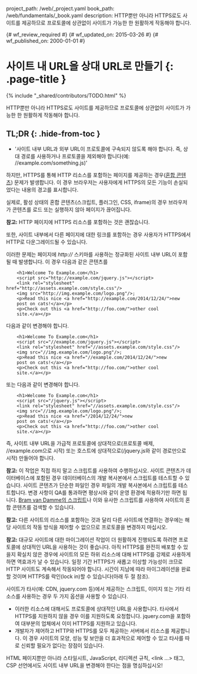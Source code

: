 project_path: /web/_project.yaml
book_path: /web/fundamentals/_book.yaml
description: HTTP뿐만 아니라 HTTPS로도 사이트를 제공하므로 프로토콜에 상관없이 사이트가 가능한 한 원활하게 작동해야 합니다.

{# wf_review_required #}
{# wf_updated_on: 2015-03-26 #}
{# wf_published_on: 2000-01-01 #}

# 사이트 내 URL을 상대 URL로 만들기 {: .page-title }

{% include "_shared/contributors/TODO.html" %}



HTTP뿐만 아니라 HTTPS로도 사이트를 제공하므로 프로토콜에 상관없이 사이트가 가능한 한 원활하게 작동해야 합니다.

## TL;DR {: .hide-from-toc }
- '사이트 내부 URL과 외부 URL이 프로토콜에 구속되지 않도록 해야 합니다. 즉, 상대 경로를 사용하거나 프로토콜을 제외해야 합니다(예: //example.com/something.js)'



하지만, HTTPS를 통해 HTTP 리소스를 포함하는
페이지를 제공하는 경우([혼합
콘텐츠](http://www.w3.org/TR/mixed-content/)) 문제가 발생합니다. 이 경우 브라우저는 사용자에게 HTTPS의 모든 기능이
손실되었다는 내용의 경고를 표시합니다.

실제로, 활성 상태의 혼합 콘텐츠(스크립트, 플러그인, CSS, iframe)의
경우 브라우저가 콘텐츠를 로드 또는 실행하지 않아
페이지가 끊어집니다.

**참고:** HTTP 페이지에 HTTPS 리소스를 포함하는 것은 괜찮습니다.

또한, 사이트 내부에서 다른 페이지에 대한 링크를 포함하는 경우
사용자가 HTTPS에서 HTTP로 다운그레이드될 수 있습니다.

이러한 문제는 페이지에 *http://* 스키마를 사용하는 정규화된 사이트 내부 URL이
포함될 때 발생합니다. 이 경우 다음과 같은 콘텐츠를

		<h1>Welcome To Example.com</h1>
		<script src="http://example.com/jquery.js"></script>
		<link rel="stylesheet" href="http://assets.example.com/style.css"/>
		<img src="http://img.example.com/logo.png"/>;
		<p>Read this nice <a href="http://example.com/2014/12/24/">new
		post on cats!</a></p>
		<p>Check out this <a href="http://foo.com/">other cool
		site.</a></p>

다음과 같이 변경해야 합니다.

		<h1>Welcome To Example.com</h1>
		<script src="//example.com/jquery.js"></script>
		<link rel="stylesheet" href="//assets.example.com/style.css"/>
		<img src="//img.example.com/logo.png"/>;
		<p>Read this nice <a href="//example.com/2014/12/24/">new
		post on cats!</a></p>
		<p>Check out this <a href="http://foo.com/">other cool
		site.</a></p>

또는 다음과 같이 변경해야 합니다.

		<h1>Welcome To Example.com</h1>
		<script src="/jquery.js"></script>
		<link rel="stylesheet" href="//assets.example.com/style.css"/>
		<img src="//img.example.com/logo.png"/>;
		<p>Read this nice <a href="/2014/12/24/">new
		post on cats!</a></p>
		<p>Check out this <a href="http://foo.com/">other cool
		site.</a></p>

즉, 사이트 내부 URL을 가급적 프로토콜에
상대적으로(프로토콜 배제, //example.com으로 시작) 또는 호스트에 상대적으로(/jquery.js와
같이 경로만으로 시작) 만들어야 합니다.

**참고:** 이 작업은 직접 하지 말고 스크립트를 사용하여 수행하십시오. 사이트 콘텐츠가 데이터베이스에
포함된 경우 데이터베이스의 개발 복사본에서 스크립트를 테스트할
수 있습니다. 사이트 콘텐츠가 단순한 파일인 경우 파일의 개발 복사본에서
스크립트를 테스트합니다. 변경 사항이 QA를 통과하면 평상시와 같이
운영 환경에 적용하기만 하면 됩니다. [Bram van Damme의
스크립트](https://github.com/bramus/mixed-content-scan)나 이와 유사한
스크립트를 사용하여 사이트의 혼합 콘텐츠를 검색할 수 있습니다.

**참고:** 다른 사이트의 리소스를 포함하는 것과 달리
다른 사이트에 연결하는 경우에는 해당 사이트의 작동 방식을 제어할 수 없으므로
프로토콜을 변경하지 마십시오.

**참고:** 대규모 사이트에 대한 마이그레이션 작업이 더 원활하게 진행되도록 하려면
프로토콜에 상대적인 URL을 사용하는 것이 좋습니다. 아직 HTTPS를 완전히 배포할 수 있을지 확실치 않은 경우에
사이트의 모든 하위 리소스에 대해 HTTPS를 강제로 사용하게 하면 역효과가 날 수 있습니다. 일정 기간 HTTPS가
새롭고 이상할 가능성이 크므로 HTTP 사이트도 계속해서 작동되어야
합니다. 시간이 지남에 따라 마이그레이션을 완료할 것이며
HTTPS를 락인(lock in)할 수 있습니다(아래 두 절 참조).

사이트가 타사(예: CDN, jquery.com 등)에서
제공하는 스크립트, 이미지 또는 기타 리소스를 사용하는 경우 두 가지 옵션을 사용할 수 있습니다.

* 이러한 리소스에 대해서도 프로토콜에 상대적인 URL을 사용합니다. 타사에서
 HTTPS를 지원하지 않을 경우 이를 지원하도록 요청합니다. jquery.com을 포함하여 대부분의 업체에서 이미 HTTPS를 지원하고 있습니다.
* 개발자가 제어하고 HTTP와 HTTPS를 모두 제공하는 서버에서 리소스를
제공합니다. 이 경우 사이트의 모양, 성능 및 보안을 더 효과적으로 제어할 수
 있고 타사를 따로 신뢰할 필요가 없다는
 장점이 있습니다.

HTML 페이지뿐만 아니라 스타일시트, JavaScript, 리디렉션 규칙,
&lt;link …&gt; 태그, CSP 선언에서도 사이트 내부 URL을 변경해야
한다는 점을 명심하십시오!

